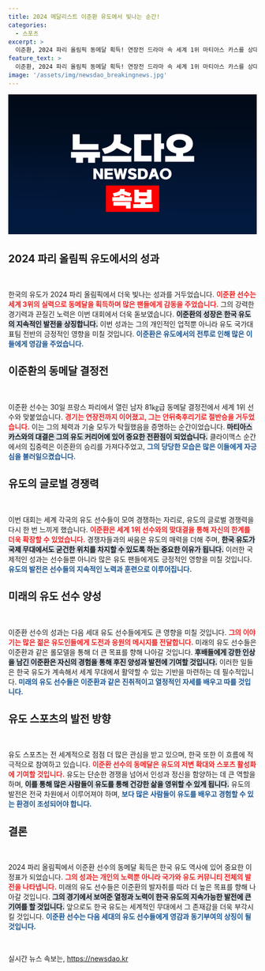 ```yaml
---
title: 2024 메달리스트 이준환 유도에서 빛나는 순간!
categories:
  - 스포츠
excerpt: >
  이준환, 2024 파리 올림픽 동메달 획득! 연장전 드라마 속 세계 1위 마티아스 카스를 상대로 한 승리의 순간이 전해진다. 그의 여정이 궁금하다면? 클릭하세요!
feature_text: >
  이준환, 2024 파리 올림픽 동메달 획득! 연장전 드라마 속 세계 1위 마티아스 카스를 상대로 한 승리의 순간이 전해진다. 그의 여정이 궁금하다면? 클릭하세요!
image: '/assets/img/newsdao_breakingnews.jpg'
---
```


<p><img src="/assets/img/newsdao_breakingnews.jpg" alt="pcversion 속보" /></p>

<h2 data-ke-size="size26">2024 파리 올림픽 유도에서의 성과</h2>

<p data-ke-size="size16">&nbsp;</p>

<p>한국의 유도가 2024 파리 올림픽에서 더욱 빛나는 성과를 거두었습니다. <b><span style="color: #ee2323;">이준환 선수는 세계 3위의 실력으로 동메달을 획득하며 많은 팬들에게 감동을 주었습니다.</span></b> 그의 강력한 경기력과 끈질긴 노력은 이번 대회에서 더욱 돋보였습니다. <b><span style="background-color: #21538527;">이준환의 성장은 한국 유도의 지속적인 발전을 상징합니다.</span></b> 이번 성과는 그의 개인적인 업적뿐 아니라 유도 국가대표팀 전반의 긍정적인 영향을 미칠 것입니다. <b><span style="color: #1a5490;">이준환은 유도에서의 전투로 인해 많은 이들에게 영감을 주었습니다.</span></b> </p>

<h2 data-ke-size="size26">이준환의 동메달 결정전</h2>

<p data-ke-size="size16">&nbsp;</p>

<p>이준환 선수는 30일 프랑스 파리에서 열린 남자 81㎏급 동메달 결정전에서 세계 1위 선수와 맞붙었습니다. <b><span style="color: #ee2323;">경기는 연장전까지 이어졌고, 그는 안뒤축후리기로 절반승을 거두었습니다.</span></b> 이는 그의 체력과 기술 모두가 탁월했음을 증명하는 순간이었습니다. <b><span style="background-color: #21538527;">마티아스 카스와의 대결은 그의 유도 커리어에 있어 중요한 전환점이 되었습니다.</span></b> 클라이맥스 순간에서의 집중력은 이준환의 승리를 가져다주었고, <b><span style="color: #1a5490;">그의 당당한 모습은 많은 이들에게 자긍심을 불러일으켰습니다.</span></b></p>

<h2 data-ke-size="size26">유도의 글로벌 경쟁력</h2>

<p data-ke-size="size16">&nbsp;</p>

<p>이번 대회는 세계 각국의 유도 선수들이 모여 경쟁하는 자리로, 유도의 글로벌 경쟁력을 다시 한 번 느끼게 했습니다. <b><span style="color: #ee2323;">이준환은 세계 1위 선수와의 맞대결을 통해 자신의 한계를 더욱 확장할 수 있었습니다.</span></b> 경쟁자들과의 싸움은 유도의 매력을 더해 주며, <b><span style="background-color: #21538527;">한국 유도가 국제 무대에서도 굳건한 위치를 차지할 수 있도록 하는 중요한 이유가 됩니다.</span></b> 이러한 국제적인 성과는 선수들뿐 아니라 많은 유도 팬들에게도 긍정적인 영향을 미칠 것입니다. <b><span style="color: #1a5490;">유도의 발전은 선수들의 지속적인 노력과 훈련으로 이루어집니다.</span></b></p>

<h2 data-ke-size="size26">미래의 유도 선수 양성</h2>

<p data-ke-size="size16">&nbsp;</p>

<p>이준환 선수의 성과는 다음 세대 유도 선수들에게도 큰 영향을 미칠 것입니다. <b><span style="color: #ee2323;">그의 이야기는 많은 젊은 유도인들에게 도전과 응원의 메시지를 전달합니다.</span></b> 미래의 유도 선수들은 이준환과 같은 롤모델을 통해 더 큰 목표를 향해 나아갈 것입니다. <b><span style="background-color: #21538527;">후배들에게 강한 인상을 남긴 이준환은 자신의 경험을 통해 후진 양성과 발전에 기여할 것입니다.</span></b> 이러한 일들은 한국 유도가 계속해서 세계 무대에서 활약할 수 있는 기반을 마련하는 데 필수적입니다. <b><span style="color: #1a5490;">미래의 유도 선수들은 이준환과 같은 진취적이고 열정적인 자세를 배우고 따를 것입니다.</span></b></p>

<h2 data-ke-size="size26">유도 스포츠의 발전 방향</h2>

<p data-ke-size="size16">&nbsp;</p>

<p>유도 스포츠는 전 세계적으로 점점 더 많은 관심을 받고 있으며, 한국 또한 이 흐름에 적극적으로 참여하고 있습니다. <b><span style="color: #ee2323;">이준환 선수의 동메달은 유도의 저변 확대와 스포츠 활성화에 기여할 것입니다.</span></b> 유도는 단순한 경쟁을 넘어서 인성과 정신을 함양하는 데 큰 역할을 하며, <b><span style="background-color: #21538527;">이를 통해 많은 사람들이 유도를 통해 건강한 삶을 영위할 수 있게 됩니다.</span></b> 유도의 발전은 전국 차원에서 이루어져야 하며, <b><span style="color: #1a5490;">보다 많은 사람들이 유도를 배우고 경험할 수 있는 환경이 조성되어야 합니다.</span></b></p>

<h2 data-ke-size="size26">결론</h2>

<p data-ke-size="size16">&nbsp;</p>

<p>2024 파리 올림픽에서 이준환 선수의 동메달 획득은 한국 유도 역사에 있어 중요한 이정표가 되었습니다. <b><span style="color: #ee2323;">그의 성과는 개인의 노력뿐 아니라 국가와 유도 커뮤니티 전체의 발전을 나타냅니다.</span></b> 미래의 유도 선수들은 이준환의 발자취를 따라 더 높은 목표를 향해 나아갈 것입니다. <b><span style="background-color: #21538527;">그의 경기에서 보여준 열정과 노력이 한국 유도의 지속가능한 발전에 큰 기여를 할 것입니다.</span></b> 앞으로도 한국 유도는 세계적인 무대에서 그 존재감을 더욱 부각시킬 것입니다. <b><span style="color: #1a5490;">이준환 선수는 다음 세대의 유도 선수들에게 영감과 동기부여의 상징이 될 것입니다.</span></b> </p>

<p data-ke-size="size16">&nbsp;</p>
실시간 뉴스 속보는, <a href="https://newsdao.kr" rel="dofollow">https://newsdao.kr</a>


